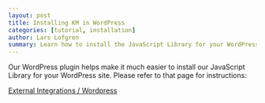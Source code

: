 ```yaml
---
layout: post
title: Installing KM in WordPress
categories: [tutorial, installation]
author: Lars Lofgren
summary: Learn how to install the JavaScript Library for your WordPress site.
---
```


Our WordPress plugin helps make it much easier to install our JavaScript Library for your WordPress site. Please refer to that page for instructions:

[External Integrations / Wordpress][wp]

[wp]: /integrations/wordpress

